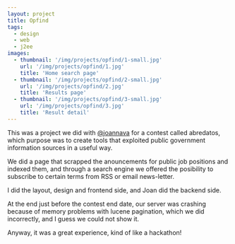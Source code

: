 ```yaml
---
layout: project
title: Opfind
tags:
  - design
  - web
  - j2ee
images:
  - thumbnail: '/img/projects/opfind/1-small.jpg'
    url: '/img/projects/opfind/1.jpg'
    title: 'Home search page'
  - thumbnail: '/img/projects/opfind/2-small.jpg'
    url: '/img/projects/opfind/2.jpg'
    title: 'Results page'
  - thumbnail: '/img/projects/opfind/3-small.jpg'
    url: '/img/projects/opfind/3.jpg'
    title: 'Result detail'
---
```


This was a project we did with [@joannava](http://twitter.com/joannava) for a
contest called abredatos, which purpose was to create tools that exploited public
government information sources in a useful way.

We did a page that scrapped the anouncements for public job positions and
indexed them, and through a search engine we offered the posibility to
subscribe to certain terms from RSS or email news-letter.

I did the layout, design and frontend side, and Joan did the backend side.

At the end just before the contest end date, our server was crashing because of
memory problems with lucene pagination, which we did incorrectly, and I guess
we could not show it.

Anyway, it was a great experience, kind of like a hackathon!

